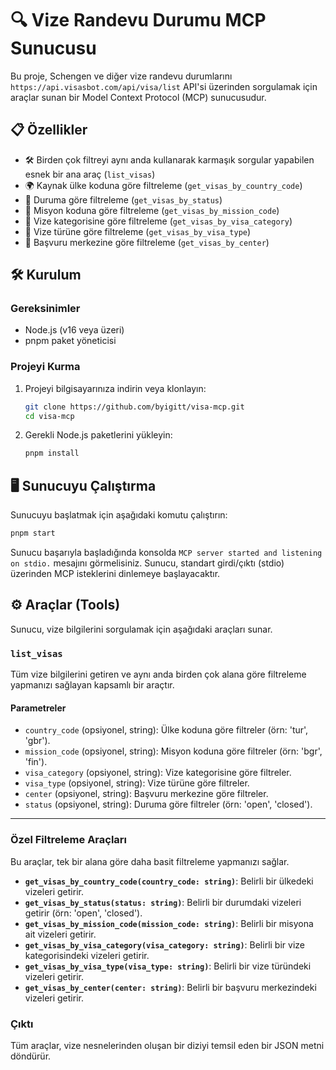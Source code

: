 # 🔍 Vize Randevu Durumu MCP Sunucusu

Bu proje, Schengen ve diğer vize randevu durumlarını `https://api.visasbot.com/api/visa/list` API'si üzerinden sorgulamak için araçlar sunan bir Model Context Protocol (MCP) sunucusudur.

## 📋 Özellikler

- 🛠️ Birden çok filtreyi aynı anda kullanarak karmaşık sorgular yapabilen esnek bir ana araç (`list_visas`)
- 🌍 Kaynak ülke koduna göre filtreleme (`get_visas_by_country_code`)
- 🚦 Duruma göre filtreleme (`get_visas_by_status`)
- 🏢 Misyon koduna göre filtreleme (`get_visas_by_mission_code`)
- 🛂 Vize kategorisine göre filtreleme (`get_visas_by_visa_category`)
- 📄 Vize türüne göre filtreleme (`get_visas_by_visa_type`)
- 📍 Başvuru merkezine göre filtreleme (`get_visas_by_center`)

## 🛠️ Kurulum

### Gereksinimler

- Node.js (v16 veya üzeri)
- pnpm paket yöneticisi

### Projeyi Kurma

1.  Projeyi bilgisayarınıza indirin veya klonlayın:

    ```bash
    git clone https://github.com/byigitt/visa-mcp.git
    cd visa-mcp
    ```

2.  Gerekli Node.js paketlerini yükleyin:

    ```bash
    pnpm install
    ```

## 🖥️ Sunucuyu Çalıştırma

Sunucuyu başlatmak için aşağıdaki komutu çalıştırın:

```bash
pnpm start
```

Sunucu başarıyla başladığında konsolda `MCP server started and listening on stdio.` mesajını görmelisiniz. Sunucu, standart girdi/çıktı (stdio) üzerinden MCP isteklerini dinlemeye başlayacaktır.

## ⚙️ Araçlar (Tools)

Sunucu, vize bilgilerini sorgulamak için aşağıdaki araçları sunar.

### `list_visas`

Tüm vize bilgilerini getiren ve aynı anda birden çok alana göre filtreleme yapmanızı sağlayan kapsamlı bir araçtır.

#### Parametreler

-   `country_code` (opsiyonel, string): Ülke koduna göre filtreler (örn: 'tur', 'gbr').
-   `mission_code` (opsiyonel, string): Misyon koduna göre filtreler (örn: 'bgr', 'fin').
-   `visa_category` (opsiyonel, string): Vize kategorisine göre filtreler.
-   `visa_type` (opsiyonel, string): Vize türüne göre filtreler.
-   `center` (opsiyonel, string): Başvuru merkezine göre filtreler.
-   `status` (opsiyonel, string): Duruma göre filtreler (örn: 'open', 'closed').

---

### Özel Filtreleme Araçları

Bu araçlar, tek bir alana göre daha basit filtreleme yapmanızı sağlar.

-   **`get_visas_by_country_code(country_code: string)`**: Belirli bir ülkedeki vizeleri getirir.
-   **`get_visas_by_status(status: string)`**: Belirli bir durumdaki vizeleri getirir (örn: 'open', 'closed').
-   **`get_visas_by_mission_code(mission_code: string)`**: Belirli bir misyona ait vizeleri getirir.
-   **`get_visas_by_visa_category(visa_category: string)`**: Belirli bir vize kategorisindeki vizeleri getirir.
-   **`get_visas_by_visa_type(visa_type: string)`**: Belirli bir vize türündeki vizeleri getirir.
-   **`get_visas_by_center(center: string)`**: Belirli bir başvuru merkezindeki vizeleri getirir.

### Çıktı

Tüm araçlar, vize nesnelerinden oluşan bir diziyi temsil eden bir JSON metni döndürür.